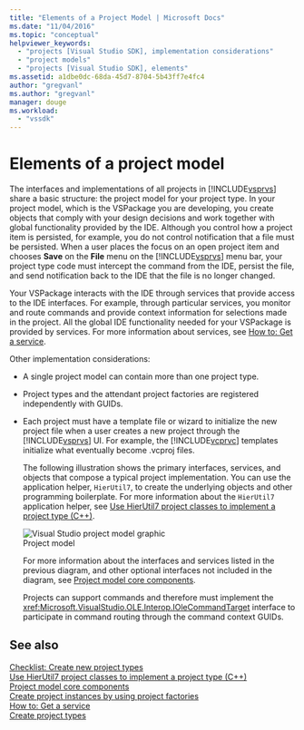 ```yaml
---
title: "Elements of a Project Model | Microsoft Docs"
ms.date: "11/04/2016"
ms.topic: "conceptual"
helpviewer_keywords: 
  - "projects [Visual Studio SDK], implementation considerations"
  - "project models"
  - "projects [Visual Studio SDK], elements"
ms.assetid: a1dbe0dc-68da-45d7-8704-5b43ff7e4fc4
author: "gregvanl"
ms.author: "gregvanl"
manager: douge
ms.workload: 
  - "vssdk"
---
```

# Elements of a project model
The interfaces and implementations of all projects in [!INCLUDE[vsprvs](../../code-quality/includes/vsprvs_md.md)] share a basic structure: the project model for your project type. In your project model, which is the VSPackage you are developing, you create objects that comply with your design decisions and work together with global functionality provided by the IDE. Although you control how a project item is persisted, for example, you do not control notification that a file must be persisted. When a user places the focus on an open project item and chooses **Save** on the **File** menu on the [!INCLUDE[vsprvs](../../code-quality/includes/vsprvs_md.md)] menu bar, your project type code must intercept the command from the IDE, persist the file, and send notification back to the IDE that the file is no longer changed.  
  
 Your VSPackage interacts with the IDE through services that provide access to the IDE interfaces. For example, through particular services, you monitor and route commands and provide context information for selections made in the project. All the global IDE functionality needed for your VSPackage is provided by services. For more information about services, see [How to: Get a service](../../extensibility/how-to-get-a-service.md).  
  
 Other implementation considerations:  
  
- A single project model can contain more than one project type.  
  
- Project types and the attendant project factories are registered independently with GUIDs.  
  
- Each project must have a template file or wizard to initialize the new project file when a user creates a new project through the [!INCLUDE[vsprvs](../../code-quality/includes/vsprvs_md.md)] UI. For example, the [!INCLUDE[vcprvc](../../code-quality/includes/vcprvc_md.md)] templates initialize what eventually become .vcproj files.  
  
  The following illustration shows the primary interfaces, services, and objects that compose a typical project implementation. You can use the application helper, `HierUtil7`, to create the underlying objects and other programming boilerplate. For more information about the `HierUtil7` application helper, see [Use HierUtil7 project classes to implement a project type (C++)](https://msdn.microsoft.com/library/a5c16a09-94a2-46ef-87b5-35b815e2f346).  
  
  ![Visual Studio project model graphic](../../extensibility/internals/media/vsprojectmodel.gif "vsProjectModel")  
  Project model  
  
  For more information about the interfaces and services listed in the previous diagram, and other optional interfaces not included in the diagram, see [Project model core components](../../extensibility/internals/project-model-core-components.md).  
  
  Projects can support commands and therefore must implement the <xref:Microsoft.VisualStudio.OLE.Interop.IOleCommandTarget> interface to participate in command routing through the command context GUIDs.  
  
## See also  
 [Checklist: Create new project types](../../extensibility/internals/checklist-creating-new-project-types.md)   
 [Use HierUtil7 project classes to implement a project type (C++)](https://msdn.microsoft.com/library/a5c16a09-94a2-46ef-87b5-35b815e2f346)   
 [Project model core components](../../extensibility/internals/project-model-core-components.md)   
 [Create project instances by using project factories](../../extensibility/internals/creating-project-instances-by-using-project-factories.md)   
 [How to: Get a service](../../extensibility/how-to-get-a-service.md)   
 [Create project types](../../extensibility/internals/creating-project-types.md)
